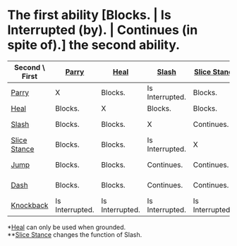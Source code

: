 # The first ability \[Blocks. | Is Interrupted (by). | Continues (in spite of).\] the second ability.

| Second \\ First | [Parry](../../../../../Underground%20Anomalies/Design%20Notes/PC%20Variations/Ultion/Abilities/Parry.md) | [Heal](../../../../../Underground%20Anomalies/Design%20Notes/PC%20Variations/Ultion/Abilities/Heal.md) | [Slash](../../../../../Underground%20Anomalies/Design%20Notes/PC%20Variations/Ultion/Abilities/Slash.md) | [Slice Stance](../../../../../Underground%20Anomalies/Design%20Notes/PC%20Variations/Ultion/Abilities/Slice%20Stance.md) | [Jump](../../../../../Underground%20Anomalies/Design%20Notes/PC%20Variations/Ultion/Abilities/Jump.md) | [Dash](../../../../../Underground%20Anomalies/Design%20Notes/PC%20Variations/Ultion/Abilities/Dash.md) | [Knockback](../../../../../Underground%20Anomalies/Design%20Notes/PC%20Variations/Ultion/Abilities/Knockback.md) |
| --- | --- | --- | --- | --- | --- | --- | --- |
| [Parry](../../../../../Underground%20Anomalies/Design%20Notes/PC%20Variations/Ultion/Abilities/Parry.md) | X   | Blocks. | Is Interrupted. | Blocks. | Is Interrupted. | Is Interrupted. | Blocks. |
| [Heal](../../../../../Underground%20Anomalies/Design%20Notes/PC%20Variations/Ultion/Abilities/Heal.md) | Blocks. | X   | Blocks. | Blocks. | Blocks.\* | Blocks. | Blocks. |
| [Slash](../../../../../Underground%20Anomalies/Design%20Notes/PC%20Variations/Ultion/Abilities/Slash.md) | Blocks. | Blocks. | X   | Continues.\*\* | Continues. | Is Interrupted. | Blocks. |
| [Slice Stance](../../../../../Underground%20Anomalies/Design%20Notes/PC%20Variations/Ultion/Abilities/Slice%20Stance.md) | Blocks. | Blocks. | Is Interrupted. | X   | Continues. | Continues. | Blocks. |
| [Jump](../../../../../Underground%20Anomalies/Design%20Notes/PC%20Variations/Ultion/Abilities/Jump.md) | Blocks. | Blocks. | Continues. | Continues. | X   | Is Interrupted. | Blocks. |
| [Dash](../../../../../Underground%20Anomalies/Design%20Notes/PC%20Variations/Ultion/Abilities/Dash.md) | Blocks. | Blocks. | Continues. | Continues. | Is Interrupted. | X   | Blocks. |
| [Knockback](../../../../../Underground%20Anomalies/Design%20Notes/PC%20Variations/Ultion/Abilities/Knockback.md) | Is Interrupted. | Is Interrupted. | Is Interrupted. | Is Interrupted. | Is Interrupted. | Is Interrupted. | X   |

\*[Heal](../../../../../Underground%20Anomalies/Design%20Notes/PC%20Variations/Ultion/Abilities/Heal.md) can only be used when grounded.  
\*\*[Slice Stance](../../../../../Underground%20Anomalies/Design%20Notes/PC%20Variations/Ultion/Abilities/Slice%20Stance.md) changes the function of Slash.